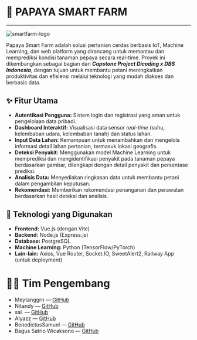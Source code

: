 # 🌱 PAPAYA SMART FARM
---
![smartfarm-logo](https://github.com/user-attachments/assets/3b51bddd-6724-4af4-ad09-ff55db0c438b)

Papaya Smart Farm adalah solusi pertanian cerdas berbasis IoT, Machine Learning, dan web platform 
yang dirancang untuk memantau dan memprediksi kondisi tanaman pepaya secara real-time. 
Proyek ini dikembangkan sebagai bagian dari ***Capstone Project Dicoding x DBS Indonesia***, dengan tujuan 
untuk membantu petani meningkatkan produktivitas dan efisiensi melalui teknologi yang mudah diakses dan berbasis data.

## ✨ Fitur Utama

* **Autentikasi Pengguna:** Sistem login dan registrasi yang aman untuk pengelolaan data pribadi.
* **Dashboard Interaktif:** Visualisasi data sensor *real-time* (suhu, kelembaban udara, kelembaban tanah) dan status lahan.
* **Input Data Lahan:** Kemampuan untuk menambahkan dan mengelola informasi detail lahan pertanian, termasuk lokasi geografis.
* **Deteksi Penyakit:** Menggunakan model Machine Learning untuk memprediksi dan mengidentifikasi penyakit pada tanaman pepaya berdasarkan gambar, dilengkapi dengan detail penyakit dan persentase prediksi.
* **Analisis Data:** Menyediakan ringkasan data untuk membantu petani dalam pengambilan keputusan.
* **Rekomendasi:** Memberikan rekomendasi penanganan dan perawatan berdasarkan hasil deteksi dan analisis.

## 🚀 Teknologi yang Digunakan

* **Frontend:** Vue.js (dengan Vite)
* **Backend:** Node.js (Express.js)
* **Database:** PostgreSQL
* **Machine Learning:** Python (TensorFlow/PyTorch)
* **Lain-lain:** Axios, Vue Router, Socket.IO, SweetAlert2, Railway App (untuk deployment)

# 👨‍💻 Tim Pengembang
- Meytanggrn — [GitHub](https://github.com/meytanggrn)
- Nitandy — [GitHub](https://github.com/QonitaNadyaR)
- sal. — [GitHub](https://github.com/sasabiaa)
- Alyazz — [GitHub](https://github.com/alyazzr)
- BenedictusSamuel — [GitHub](https://github.com/BenedictusSamuel)
- Bagus Satrio Wicaksono — [GitHub](https://github.com/Satss101)
